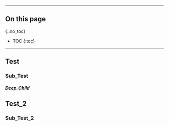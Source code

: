 ----

## On this page
{:.no_toc}

- TOC
{:toc}

----

## Test

### Sub_Test

##### Deep_Child

## Test_2

### Sub_Test_2